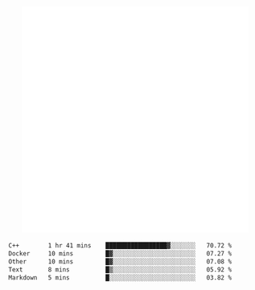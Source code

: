 <div align="center">
    <a href="https://konst.fish">
        <img src="https://raw.githubusercontent.com/konstfish/konstfish/master/fish.svg" alt="Logo" width="450"/>
    </a>
</div>

<!--START_SECTION:waka-->
```text
C++        1 hr 41 mins    █████████████████▓░░░░░░░   70.72 % 
Docker     10 mins         █▓░░░░░░░░░░░░░░░░░░░░░░░   07.27 % 
Other      10 mins         █▓░░░░░░░░░░░░░░░░░░░░░░░   07.08 % 
Text       8 mins          █▒░░░░░░░░░░░░░░░░░░░░░░░   05.92 % 
Markdown   5 mins          █░░░░░░░░░░░░░░░░░░░░░░░░   03.82 % 
```
<!--END_SECTION:waka-->
